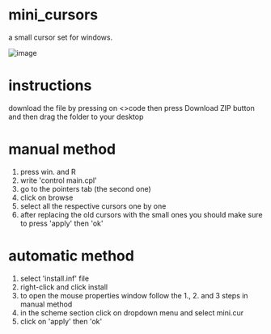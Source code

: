 # mini_cursors
a small cursor set for windows.

![image](https://github.com/djdjdjdjdjdjdjdjdjdjd/mini_cursors/assets/118541810/2e551c0f-b6f7-4fe0-aa69-0c129d243831)

# instructions
download the file by pressing on <>code then press Download ZIP button and then drag the folder to your desktop

# manual method
1. press win. and R
2. write 'control main.cpl'
3. go to the pointers tab (the second one)
4. click on browse
5. select all the respective cursors one by one
6. after replacing the old cursors with the small ones you should make sure to press 'apply' then 'ok'

# automatic method
1. select 'install.inf' file
2. right-click and click install
3. to open the mouse properties window follow the 1., 2. and 3 steps in manual method
4. in the scheme section click on dropdown menu and select mini.cur
5. click on 'apply' then 'ok'

